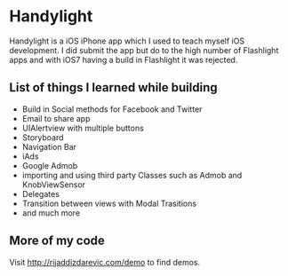 Handylight
==========

Handylight is a iOS iPhone app which I used to teach myself iOS development. I did submit the app but 
do to the high number of Flashlight apps and with iOS7 having a build in Flashlight it was rejected. 

List of things I learned while building
---------------------------------------

- Build in Social methods for Facebook and Twitter
- Email to share app
- UIAlertview with multiple buttons
- Storyboard
- Navigation Bar
- iAds
- Google Admob
- importing and using third party Classes such as Admob and KnobViewSensor
- Delegates 
- Transition between views with Modal Trasitions
- and much more 

More of my code
--------------
Visit http://rijaddizdarevic.com/demo to find demos.
